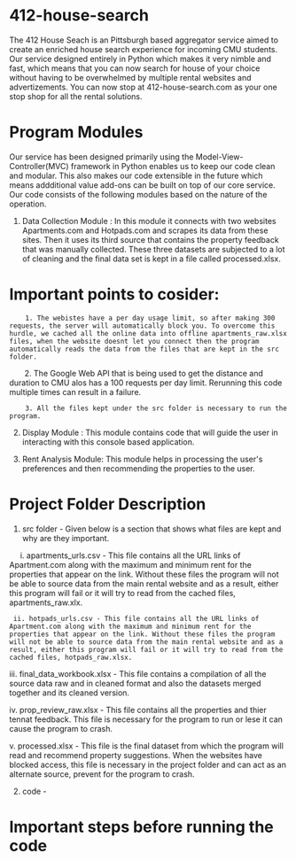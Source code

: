 # 412-house-search

The 412 House Seach is an Pittsburgh based aggregator service aimed to create an enriched house search experience for incoming CMU students. Our service designed entirely in Python which makes it very nimble and fast, which means that you can now search for house of your choice without having to be overwhelmed by multiple rental websites and advertizements. You can now stop at 412-house-search.com as your one stop shop for all the rental solutions.


# Program Modules

Our service has been designed primarily using the Model-View-Controller(MVC) framework in Python enables us to keep our code clean and modular. This also makes our code extensible in the future which means addditional value add-ons can be built on top of our core service. Our code consists of the following modules based on the nature of the operation.

1. Data Collection Module : In this module it connects with two websites Apartments.com and Hotpads.com and scrapes its data from these sites. Then it uses its third source that contains the property feedback that was manually collected. These three datasets are subjected to a lot of cleaning and the final data set is kept in a file called processed.xlsx.

# Important points to cosider:
        1. The webistes have a per day usage limit, so after making 300 requests, the server will automatically block you. To overcome this hurdle, we cached all the online data into offline apartments_raw.xlsx files, when the website doesnt let you connect then the program automatically reads the data from the files that are kept in the src folder.
        
        2. The Google Web API that is being used to get the distance and duration to CMU alos has a 100 requests per day limit. Rerunning this code multiple times can result in a failure.
        
        3. All the files kept under the src folder is necessary to run the program. 

2. Display Module : This module contains code that will guide the user in interacting with this console based application. 

3. Rent Analysis Module: This module helps in processing the user's preferences and then recommending the properties to the user.


# Project Folder Description

1. src folder - Given below is a section that shows what files are kept and why are they important.
  
      i. apartments_urls.csv - This file contains all the URL links of Apartment.com along with the maximum and minimum rent for the properties that appear on the link. Without these files the program will not be able to source data from the main rental website and as a result, either this program will fail or it will try to read from the cached files, apartments_raw.xlx.
      
     ii. hotpads_urls.csv - This file contains all the URL links of Apartment.com along with the maximum and minimum rent for the properties that appear on the link. Without these files the program will not be able to source data from the main rental website and as a result, either this program will fail or it will try to read from the cached files, hotpads_raw.xlsx.
     
   iii. final_data_workbook.xlsx - This file contains a compilation of all the source data raw and in cleaned format and also the datasets merged together and its cleaned version.
   
   iv. prop_review_raw.xlsx - This file contains all the properties and thier tennat feedback. This file is necessary for the program to run or lese it can cause the program to crash.
   
   v. processed.xlsx - This file is the final dataset from which the program will read and recommend property suggestions. When the websites have blocked access, this file is necessary in the project folder and can act as an alternate source, prevent for the program to crash.


2. code - 


# Important steps before running the code





















